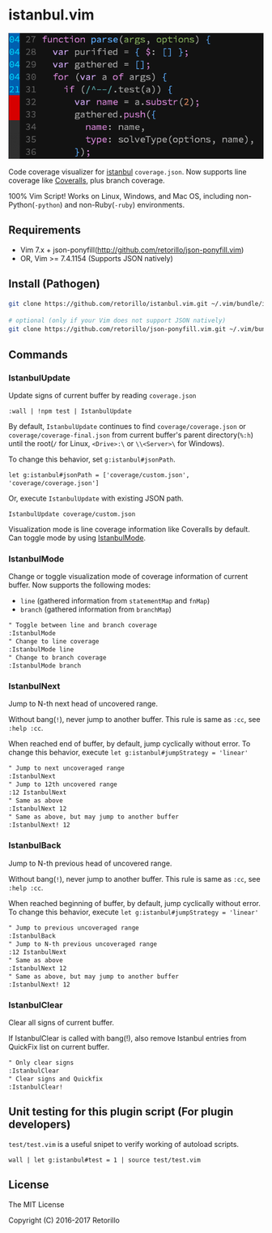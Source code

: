 # istanbul.vim

![istanbul.vim](preview.gif)

Code coverage visualizer for [istanbul](https://www.npmjs.com/package/istanbul)
`coverage.json`. Now supports line coverage like [Coveralls](https://coveralls.io),
plus branch coverage.

100% Vim Script! Works on Linux, Windows, and Mac OS, including
non-Python(`-python`) and non-Ruby(`-ruby`) environments.

## Requirements

- Vim 7.x + json-ponyfill(http://github.com/retorillo/json-ponyfill.vim)
- OR, Vim >= 7.4.1154 (Supports JSON natively)

## Install (Pathogen)

```bash
git clone https://github.com/retorillo/istanbul.vim.git ~/.vim/bundle/istanbul.vim

# optional (only if your Vim does not support JSON natively)
git clone https://github.com/retorillo/json-ponyfill.vim.git ~/.vim/bundle/json-ponyfill.vim
```

## Commands

### IstanbulUpdate

Update signs of current buffer by reading `coverage.json`

```vim
:wall | !npm test | IstanbulUpdate
```

By default, `IstanbulUpdate` continues to find `coverage/coverage.json` or
`coverage/coverage-final.json` from current buffer's parent directory(`%:h`)
until the root(`/` for Linux, `<Drive>:\` or `\\<Server>\` for Windows).

To change this behavior, set `g:istanbul#jsonPath`.

```vim
let g:istanbul#jsonPath = ['coverage/custom.json', 'coverage/coverage.json']
```

Or, execute `IstanbulUpdate` with existing JSON path.

```vim
IstanbulUpdate coverage/custom.json
```

Visualization mode is line coverage information like Coveralls by default.
Can toggle mode by using [IstanbulMode](#istanbulmode).

### IstanbulMode

Change or toggle visualization mode of coverage information of current buffer.
Now supports the following modes:

- `line` (gathered information from `statementMap` and `fnMap`)
- `branch` (gathered information from `branchMap`)

```vim
" Toggle between line and branch coverage
:IstanbulMode
" Change to line coverage
:IstanbulMode line
" Change to branch coverage
:IstanbulMode branch
```

### IstanbulNext

Jump to N-th next head of uncovered range.

Without bang(`!`), never jump to another buffer. This rule is same as `:cc`,
see `:help :cc`.

When reached end of buffer, by default, jump cyclically without error.
To change this behavior, execute `let g:istanbul#jumpStrategy = 'linear'`

```vim
" Jump to next uncoveraged range
:IstanbulNext
" Jump to 12th uncovered range
:12 IstanbulNext
" Same as above
:IstanbulNext 12
" Same as above, but may jump to another buffer
:IstanbulNext! 12
```

### IstanbulBack

Jump to N-th previous head of uncovered range.

Without bang(`!`), never jump to another buffer. This rule is same as `:cc`,
see `:help :cc`.

When reached beginning of buffer, by default, jump cyclically without error.
To change this behavior, execute `let g:istanbul#jumpStrategy = 'linear'`

```vim
" Jump to previous uncoveraged range
:IstanbulBack
" Jump to N-th previous uncoveraged range
:12 IstanbulNext
" Same as above
:IstanbulNext 12
" Same as above, but may jump to another buffer
:IstanbulNext! 12
```

### IstanbulClear

Clear all signs of current buffer.

If IstanbulClear is called with bang(!), also remove Istanbul entries from
QuickFix list on current buffer.

```vim
" Only clear signs
:IstanbulClear
" Clear signs and Quickfix
:IstanbulClear!
```

## Unit testing for this plugin script (For plugin developers)

`test/test.vim` is a useful snipet to verify working of autoload scripts.

```vim
wall | let g:istanbul#test = 1 | source test/test.vim
```

## License

The MIT License

Copyright (C) 2016-2017 Retorillo
